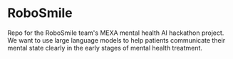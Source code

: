 # RoboSmile
Repo for the RoboSmile team's MEXA mental health AI hackathon project. We want to use large language models to help patients communicate their mental state clearly in the early stages of mental health treatment.
